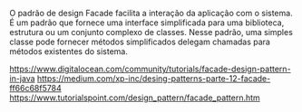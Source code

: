 
O padrão de design Facade facilita a interação da aplicação com o sistema. É um 
padrão que fornece uma interface simplificada para uma biblioteca, estrutura ou
um conjunto complexo de classes. Nesse padrão, uma simples classe pode fornecer
métodos simplificados delegam chamadas para métodos existentes do sistema.

https://www.digitalocean.com/community/tutorials/facade-design-pattern-in-java
https://medium.com/xp-inc/desing-patterns-parte-12-facade-ff66c68f5784
https://www.tutorialspoint.com/design_pattern/facade_pattern.htm